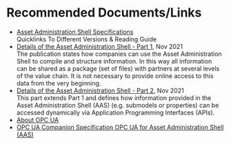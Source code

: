 # Recommended Documents/Links

-   [Asset Administration Shell Specifications](https://www.plattform-i40.de/IP/Redaktion/EN/Standardartikel/specification-administrationshell.html)  
Quicklinks To Different Versions & Reading Guide
-   [Details of the Asset Administration Shell - Part 1](https://www.plattform-i40.de/IP/Redaktion/EN/Downloads/Publikation/Details_of_the_Asset_Administration_Shell_Part1_V3.html), Nov 2021  
The publication states how companies can use the Asset Administration Shell to compile and structure information. In this way all information can be shared as a package (set of files) with partners at several levels of the value chain. It is not necessary to provide online access to this data from the very beginning.
-   [Details of the Asset Administration Shell - Part 2](https://www.plattform-i40.de/IP/Redaktion/EN/Downloads/Publikation/Details_of_the_Asset_Administration_Shell_Part2_V1.html), Nov 2021   
This part extends Part 1 and defines how information provided in the Asset Administration Shell (AAS) (e.g. submodels or properties) can be accessed dynamically via Application Programming Interfaces (APIs).
-   [About OPC UA](https://opcfoundation.org/about/opc-technologies/opc-ua/)
-   [OPC UA Companion Specification OPC UA for Asset Administration Shell (AAS)](https://opcfoundation.org/developer-tools/specifications-opc-ua-information-models/opc-ua-for-i4-asset-administration-shell/)

